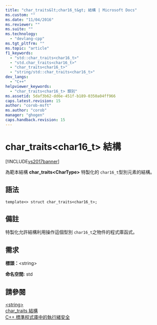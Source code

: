 ```yaml
---
title: "char_traits&lt;char16_t&gt; 結構 | Microsoft Docs"
ms.custom: ""
ms.date: "11/04/2016"
ms.reviewer: ""
ms.suite: ""
ms.technology: 
  - "devlang-cpp"
ms.tgt_pltfrm: ""
ms.topic: "article"
f1_keywords: 
  - "std::char_traits<char16_t>"
  - "std.char_traits<char16_t>"
  - "char_traits<char16_t>"
  - "string/std::char_traits<char16_t>"
dev_langs: 
  - "C++"
helpviewer_keywords: 
  - "char_traits<char16_t> 類別"
ms.assetid: 5daf3b62-dd6e-451f-b189-0350a04ff966
caps.latest.revision: 15
author: "corob-msft"
ms.author: "corob"
manager: "ghogen"
caps.handback.revision: 15
---
```

# char_traits&lt;char16_t&gt; 結構
[!INCLUDE[vs2017banner](../assembler/inline/includes/vs2017banner.md)]

為範本結構 **char\_traits\<CharType\>** 特製化的 `char16_t`型別元素的結構。  
  
## 語法  
  
```  
template<> struct char_traits<char16_t>;  
```  
  
## 備註  
 特製化允許結構利用操作這個型別 `char16_t`之物件的程式庫函式。  
  
## 需求  
 **標頭：**\<string\>  
  
 **命名空間:** std  
  
## 請參閱  
 [\<string\>](../standard-library/string.md)   
 [char\_traits 結構](../standard-library/char-traits-struct.md)   
 [C\+\+ 標準程式庫中的執行緒安全](../standard-library/thread-safety-in-the-cpp-standard-library.md)